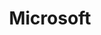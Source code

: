 ---
layout: sponsor-page
tags: sponsor
level: sponsor-support
title: Microsoft
permalink: "/sponsors/microsoft.html"
image: "/sponsors/images/microsoft.svg"
link: "https://www.microsoft.com/"
---
